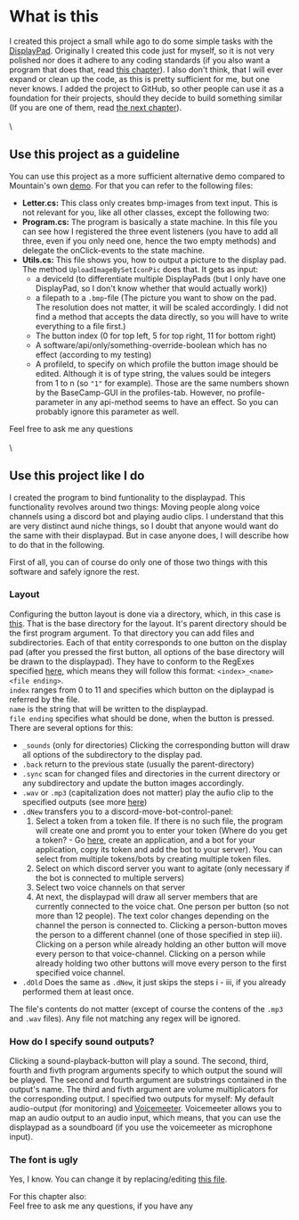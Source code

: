 # What is this
I created this project a small while ago to do some simple tasks with the [DisplayPad](https://mountain.gg/keypads/displaypad/).
Originally I created this code just for myself, so it is not very polished nor does it adhere to any coding standards (if you also want a program that does that, read [this chapter](https://github.com/cengels9/display_pad_stuff/blob/main/README.md#use-this-project-like-i-do)).
I also don't think, that I will ever expand or clean up the code, as this is pretty sufficient for me, but one never knows.
I added the project to GitHub, so other people can use it as a foundation for their projects, should they decide to build something similar (If you are one of them, read [the next chapter](https://github.com/cengels9/display_pad_stuff/blob/main/README.md#use-this-project-as-a-guideline)).
\
\
\

## Use this project as a guideline
You can use this project as a more sufficient alternative demo compared to Mountain's own [demo](https://github.com/Mountain-BC/DisplayPad.SDK.Demo).
For that you can refer to the following files:
* __Letter.cs:__ This class only creates bmp-images from text input. This is not relevant for you, like all other classes, except the following two:
* __Program.cs:__ The program is basically a state machine. In this file you can see how I registered the three event listeners (you have to add all three, even if you only need one, hence the two empty methods) and delegate the onClick-events to the state machine.
* __Utils.cs:__ This file shows you, how to output a picture to the display pad. The method `UploadImageBySetIconPic` does that. It gets as input:
  - a deviceId (to differentiate multiple DisplayPads (but I only have one DisplayPad, so I don't know whether that would actually work))
  - a filepath to a `.bmp`-file (The picture you want to show on the pad. The resolution does not matter, it will be scaled accordingly. I did not find a method that accepts the data directly, so you will have to write everything to a file first.)
  - The button index (0 for top left, 5 for top right, 11 for bottom right)
  - A software/api/only/something-override-boolean which has no effect (according to my testing)
  - A profileId, to specify on which profile the button image should be edited. Although it is of type string, the values sould be integers from 1 to n (so `"1"` for example). Those are the same numbers shown by the BaseCamp-GUI in the profiles-tab. However, no profile-parameter in any api-method seems to have an effect. So you can probably ignore this parameter as well.

Feel free to ask me any questions
\
\
\

## Use this project like I do
I created the program to bind funtionality to the displaypad.
This functionality revolves around two things: Moving people along voice channels using a discord bot and playing audio clips.
I understand that this are very distinct aund niche things, so I doubt that anyone would want do the same with their displaypad.
But in case anyone does, I will describe how to do that in the following.

First of all, you can of course do only one of those two things with this software and safely ignore the rest.
### Layout
Configuring the button layout is done via a directory, which, in this case is [this](https://github.com/cengels9/display_pad_stuff/tree/main/Sounds).
That is the base directory for the layout.
It's parent directory should be the first program argument.
To that directory you can add files and subdirectories.
Each of that entity corresponds to one button on the display pad (after you pressed the first button, all options of the base directory will be drawn to the displaypad).
They have to conform to the RegExes specified [here](https://github.com/cengels9/display_pad_stuff/blob/main/SoundScreen.cs), which means they will follow this format: `<index>_<name><file ending>`.\
`index` ranges from 0 to 11 and specifies which button on the diplaypad is referred by the file.\
`name` is the string that will be written to the displaypad.\
`file ending` specifies what should be done, when the button is pressed. There are several options for this:
* `_sounds` (only for directories) Clicking the corresponding button will draw all options of the subdirectory to the display pad.
* `.back` return to the previous state (usually the parent-directory)
* `.sync` scan for changed files and directories in the current directory or any subdirectory and update the button images accordingly.
* `.wav` or `.mp3` (capitalization does not matter) play the aufio clip to the specified outputs (see more [here](https://github.com/cengels9/display_pad_stuff/blob/main/README.md#how-do-i-specify-sound-outputs))
* `.dNew` transfers you to a discord-move-bot-control-panel:
  1. Select a token from a token file. If there is no such file, the program will create one and promt you to enter your token (Where do you get a token? - Go [here](https://discord.com/developers/applications), create an application, and a bot for your application, copy its token and add the bot to your server). You can select from multiple tokens/bots by creating multiple token files.
  2. Select on which discord server you want to agitate (only necessary if the bot is connected to multiple servers)
  3. Select two voice channels on that server
  4. At next, the displaypad will draw all server members that are currently connected to the voice chat. One person per button (so not more than 12 people). The text color changes depending on the channel the person is connected to. Clicking a person-button moves the person to a different channel (one of those specified in step iii). Clicking on a person while already holding an other button will move every person to that voice-channel. Clicking on a person while already holding two other buttons will move every person to the first specified voice channel.
* `.dOld` Does the same as `.dNew`, it just skips the steps i - iii, if you already performed them at least once.

The file's contents do not matter (except of course the contens of the `.mp3` and `.wav` files).
Any file not matching any regex will be ignored.

### How do I specify sound outputs?
Clicking a sound-playback-button will play a sound.
The second, third, fourth and fivth program arguments specify to which output the sound will be played.
The second and fourth argument are substrings contained in the output's name.
The third and fivth argument are volume multiplicators for the corresponding output.
I specified two outputs for myself: My default audio-output (for monitoring) and [Voicemeeter](https://vb-audio.com/Voicemeeter/). 
Voicemeeter allows you to map an audio output to an audio input, which means, that you can use the displaypad as a soundboard (if you use the voicemeeter as microphone input).

### The font is ugly
Yes, I know. You can change it by replacing/editing [this file](https://github.com/cengels9/display_pad_stuff/blob/main/Letter.cs). 

For this chapter also:\
Feel free to ask me any questions, if you have any




